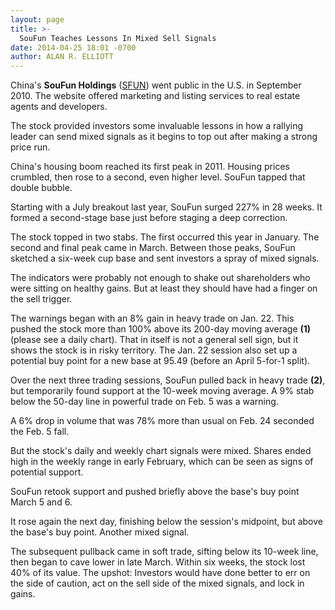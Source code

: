 ```yaml
---
layout: page
title: >-
  SouFun Teaches Lessons In Mixed Sell Signals
date: 2014-04-25 18:01 -0700
author: ALAN R. ELLIOTT
---
```





China's **SouFun Holdings** ([SFUN](https://research.investors.com/quote.aspx?symbol=SFUN)) went public in the U.S. in September 2010. The website offered marketing and listing services to real estate agents and developers.

  

The stock provided investors some invaluable lessons in how a rallying leader can send mixed signals as it begins to top out after making a strong price run.

  

China's housing boom reached its first peak in 2011. Housing prices crumbled, then rose to a second, even higher level. SouFun tapped that double bubble.

  

Starting with a July breakout last year, SouFun surged 227% in 28 weeks. It formed a second-stage base just before staging a deep correction.

  

The stock topped in two stabs. The first occurred this year in January. The second and final peak came in March. Between those peaks, SouFun sketched a six-week cup base and sent investors a spray of mixed signals.

  

The indicators were probably not enough to shake out shareholders who were sitting on healthy gains. But at least they should have had a finger on the sell trigger.

  

The warnings began with an 8% gain in heavy trade on Jan. 22. This pushed the stock more than 100% above its 200-day moving average **(1)** (please see a daily chart). That in itself is not a general sell sign, but it shows the stock is in risky territory. The Jan. 22 session also set up a potential buy point for a new base at 95.49 (before an April 5-for-1 split).

  

Over the next three trading sessions, SouFun pulled back in heavy trade **(2)**, but temporarily found support at the 10-week moving average. A 9% stab below the 50-day line in powerful trade on Feb. 5 was a warning.

  

A 6% drop in volume that was 78% more than usual on Feb. 24 seconded the Feb. 5 fall.

  

But the stock's daily and weekly chart signals were mixed. Shares ended high in the weekly range in early February, which can be seen as signs of potential support.

  

SouFun retook support and pushed briefly above the base's buy point March 5 and 6.

  

It rose again the next day, finishing below the session's midpoint, but above the base's buy point. Another mixed signal.

  

The subsequent pullback came in soft trade, sifting below its 10-week line, then began to cave lower in late March. Within six weeks, the stock lost 40% of its value. The upshot: Investors would have done better to err on the side of caution, act on the sell side of the mixed signals, and lock in gains.




